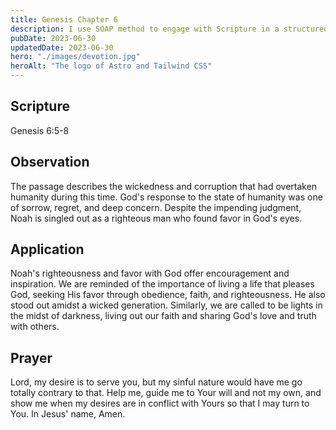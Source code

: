 ```yaml
---
title: Genesis Chapter 6
description: I use SOAP method to engage with Scripture in a structured and meaningful way, allowing it to guide my actions, and strengthen relationship with God.
pubDate: 2023-06-30
updatedDate: 2023-06-30
hero: "./images/devotion.jpg"
heroAlt: "The logo of Astro and Tailwind CSS"
---
```


## Scripture

  

Genesis 6:5-8
  

## Observation

The passage describes the wickedness and corruption that had overtaken humanity during this time. God's response to the state of humanity was one of sorrow, regret, and deep concern. Despite the impending judgment, Noah is singled out as a righteous man who found favor in God's eyes.

  


## Application

Noah's righteousness and favor with God offer encouragement and inspiration. We are reminded of the importance of living a life that pleases God, seeking His favor through obedience, faith, and righteousness. He also stood out amidst a wicked generation. Similarly, we are called to be lights in the midst of darkness, living out our faith and sharing God's love and truth with others.



  

## Prayer

Lord, my desire is to serve you, but my sinful nature would have me go totally contrary to that.  Help me, guide me to Your will and not my own, and show me when my desires are in conflict with Yours so that I may turn to You.  In Jesus' name, Amen.

